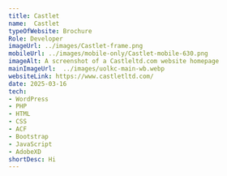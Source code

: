 ```yaml
---
title: Castlet
name:  Castlet
typeOfWebsite: Brochure
Role: Developer
imageUrl: ../images/Castlet-frame.png
mobileUrl: ../images/mobile-only/Castlet-mobile-630.png
imageAlt: A screenshot of a Castleltd.com website homepage
mainImageUrl:  ../images/uolkc-main-wb.webp
websiteLink: https://www.castletltd.com/
date: 2025-03-16
tech:
- WordPress
- PHP
- HTML
- CSS
- ACF
- Bootstrap
- JavaScript
- AdobeXD
shortDesc: Hi 
---
```


